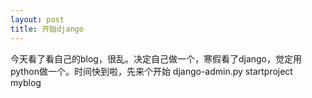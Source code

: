 ```yaml
---
layout: post
title: 开始django
---
```

今天看了看自己的blog，很乱。决定自己做一个，寒假看了django，觉定用python做一个。时间快到啦，先来个开始
  django-admin.py startproject myblog
